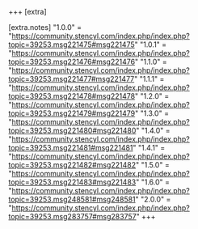 +++
[extra]

[extra.notes]
"1.0.0" = "https://community.stencyl.com/index.php/index.php?topic=39253.msg221475#msg221475"
"1.0.1" = "https://community.stencyl.com/index.php/index.php?topic=39253.msg221476#msg221476"
"1.1.0" = "https://community.stencyl.com/index.php/index.php?topic=39253.msg221477#msg221477"
"1.1.1" = "https://community.stencyl.com/index.php/index.php?topic=39253.msg221478#msg221478"
"1.2.0" = "https://community.stencyl.com/index.php/index.php?topic=39253.msg221479#msg221479"
"1.3.0" = "https://community.stencyl.com/index.php/index.php?topic=39253.msg221480#msg221480"
"1.4.0" = "https://community.stencyl.com/index.php/index.php?topic=39253.msg221481#msg221481"
"1.4.1" = "https://community.stencyl.com/index.php/index.php?topic=39253.msg221482#msg221482"
"1.5.0" = "https://community.stencyl.com/index.php/index.php?topic=39253.msg221483#msg221483"
"1.6.0" = "https://community.stencyl.com/index.php/index.php?topic=39253.msg248581#msg248581"
"2.0.0" = "https://community.stencyl.com/index.php/index.php?topic=39253.msg283757#msg283757"
+++